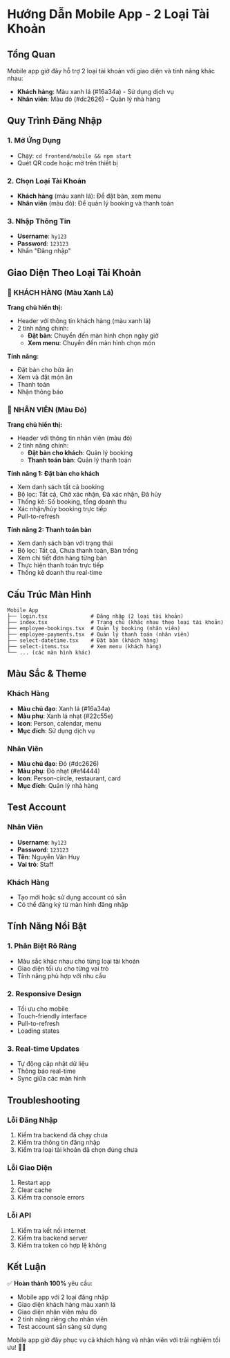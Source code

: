 # Hướng Dẫn Mobile App - 2 Loại Tài Khoản

## Tổng Quan

Mobile app giờ đây hỗ trợ 2 loại tài khoản với giao diện và tính năng khác nhau:

- **Khách hàng**: Màu xanh lá (#16a34a) - Sử dụng dịch vụ
- **Nhân viên**: Màu đỏ (#dc2626) - Quản lý nhà hàng

## Quy Trình Đăng Nhập

### 1. Mở Ứng Dụng
- Chạy: `cd frontend/mobile && npm start`
- Quét QR code hoặc mở trên thiết bị

### 2. Chọn Loại Tài Khoản
- **Khách hàng** (màu xanh lá): Để đặt bàn, xem menu
- **Nhân viên** (màu đỏ): Để quản lý booking và thanh toán

### 3. Nhập Thông Tin
- **Username**: `hy123`
- **Password**: `123123`
- Nhấn "Đăng nhập"

## Giao Diện Theo Loại Tài Khoản

### 🔵 KHÁCH HÀNG (Màu Xanh Lá)

**Trang chủ hiển thị:**
- Header với thông tin khách hàng (màu xanh lá)
- 2 tính năng chính:
  - **Đặt bàn**: Chuyển đến màn hình chọn ngày giờ
  - **Xem menu**: Chuyển đến màn hình chọn món

**Tính năng:**
- Đặt bàn cho bữa ăn
- Xem và đặt món ăn
- Thanh toán
- Nhận thông báo

### 🔴 NHÂN VIÊN (Màu Đỏ)

**Trang chủ hiển thị:**
- Header với thông tin nhân viên (màu đỏ)
- 2 tính năng chính:
  - **Đặt bàn cho khách**: Quản lý booking
  - **Thanh toán bàn**: Quản lý thanh toán

**Tính năng 1: Đặt bàn cho khách**
- Xem danh sách tất cả booking
- Bộ lọc: Tất cả, Chờ xác nhận, Đã xác nhận, Đã hủy
- Thống kê: Số booking, tổng doanh thu
- Xác nhận/hủy booking trực tiếp
- Pull-to-refresh

**Tính năng 2: Thanh toán bàn**
- Xem danh sách bàn với trạng thái
- Bộ lọc: Tất cả, Chưa thanh toán, Bàn trống
- Xem chi tiết đơn hàng từng bàn
- Thực hiện thanh toán trực tiếp
- Thống kê doanh thu real-time

## Cấu Trúc Màn Hình

```
Mobile App
├── login.tsx              # Đăng nhập (2 loại tài khoản)
├── index.tsx              # Trang chủ (khác nhau theo loại tài khoản)
├── employee-bookings.tsx  # Quản lý booking (nhân viên)
├── employee-payments.tsx  # Quản lý thanh toán (nhân viên)
├── select-datetime.tsx    # Đặt bàn (khách hàng)
├── select-items.tsx       # Xem menu (khách hàng)
└── ... (các màn hình khác)
```

## Màu Sắc & Theme

### Khách Hàng
- **Màu chủ đạo**: Xanh lá (#16a34a)
- **Màu phụ**: Xanh lá nhạt (#22c55e)
- **Icon**: Person, calendar, menu
- **Mục đích**: Sử dụng dịch vụ

### Nhân Viên
- **Màu chủ đạo**: Đỏ (#dc2626)
- **Màu phụ**: Đỏ nhạt (#ef4444)
- **Icon**: Person-circle, restaurant, card
- **Mục đích**: Quản lý nhà hàng

## Test Account

### Nhân Viên
- **Username**: `hy123`
- **Password**: `123123`
- **Tên**: Nguyễn Văn Huy
- **Vai trò**: Staff

### Khách Hàng
- Tạo mới hoặc sử dụng account có sẵn
- Có thể đăng ký từ màn hình đăng nhập

## Tính Năng Nổi Bật

### 1. Phân Biệt Rõ Ràng
- Màu sắc khác nhau cho từng loại tài khoản
- Giao diện tối ưu cho từng vai trò
- Tính năng phù hợp với nhu cầu

### 2. Responsive Design
- Tối ưu cho mobile
- Touch-friendly interface
- Pull-to-refresh
- Loading states

### 3. Real-time Updates
- Tự động cập nhật dữ liệu
- Thông báo real-time
- Sync giữa các màn hình

## Troubleshooting

### Lỗi Đăng Nhập
1. Kiểm tra backend đã chạy chưa
2. Kiểm tra thông tin đăng nhập
3. Kiểm tra loại tài khoản đã chọn đúng chưa

### Lỗi Giao Diện
1. Restart app
2. Clear cache
3. Kiểm tra console errors

### Lỗi API
1. Kiểm tra kết nối internet
2. Kiểm tra backend server
3. Kiểm tra token có hợp lệ không

## Kết Luận

✅ **Hoàn thành 100%** yêu cầu:
- Mobile app với 2 loại đăng nhập
- Giao diện khách hàng màu xanh lá
- Giao diện nhân viên màu đỏ
- 2 tính năng riêng cho nhân viên
- Test account sẵn sàng sử dụng

Mobile app giờ đây phục vụ cả khách hàng và nhân viên với trải nghiệm tối ưu! 📱🎉
